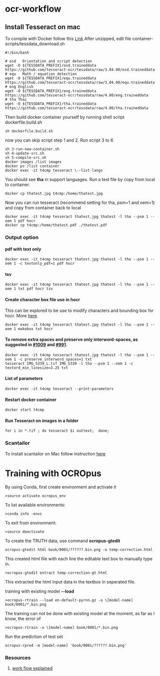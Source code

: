 # ocr-workflow
## Install Tesseract on mac
To compile with Docker follow this [Link](https://github.com/tesseract-shadow/tesseract-ocr-compilation)
After unzipped, edit file container-scripts/tessdata_download.sh
```
#!/bin/bash

# osd	Orientation and script detection
wget -O ${TESSDATA_PREFIX}/osd.traineddata https://github.com/tesseract-ocr/tessdata/raw/3.04.00/osd.traineddata
# equ	Math / equation detection
wget -O ${TESSDATA_PREFIX}/equ.traineddata https://github.com/tesseract-ocr/tessdata/raw/3.04.00/equ.traineddata
# eng English
wget -O ${TESSDATA_PREFIX}/eng.traineddata https://github.com/tesseract-ocr/tessdata/raw/4.00/eng.traineddata
# tha Thai
wget -O ${TESSDATA_PREFIX}/tha.traineddata https://github.com/tesseract-ocr/tessdata/raw/4.00/tha.traineddata
```
Then build docker container yourself by running shell script dockerfile.build.sh
```
sh dockerfile.build.sh
```
now you can skip script step 1 and 2. Run script 3 to 6
```
sh 3-run-new-container.sh
sh 4-update-src.sh
sh 5-compile-src.sh
docker images /list images
docker ps /list container
docker exec -it t4cmp tesseract \--list-langs
```
You should see **tha** in support languages. Run a test file by copy from local to container.
```
docker cp thatest.jpg t4cmp:/home/thatest.jpg
```
Now you can run tesseract (recommend setting for tha, psm=1 and oem=1) and copy from container back to local
```
docker exec -it t4cmp tesseract thatest.jpg thatest -l tha --psm 1 --oem 1 pdf hocr
docker cp t4cmp:/home/thatest.pdf ./thatest.pdf
```
### Output option
#### pdf with text only
```
docker exec -it t4cmp tesseract thatest.jpg thatest -l tha --psm 1 --oem 1 -c textonly_pdf=1 pdf hocr
```
#### tsv
```
docker exec -it t4cmp tesseract thatest.jpg thatest -l tha --psm 1 --oem 1 txt pdf hocr tsv
```
#### Create character box file use in hocr
This can be explored to be use to modify characters and bounding box for hocr. More [here](https://github.com/tesseract-ocr/tesseract/wiki/Training-Tesseract-%E2%80%93-Make-Box-Files).
```
docker exec -it t4cmp tesseract thatest.jpg thatest -l tha --psm 1 --oem 1 makebox txt hocr
```
#### To remove extra spaces and preserve only interword-spaces, as suggested in [#1009](https://github.com/tesseract-ocr/tesseract/issues/1009) and [#991](https://github.com/tesseract-ocr/tesseract/issues/991).
```
docker exec -it t4cmp tesseract thatest.jpg thatest -l tha --psm 1 --oem 1 -c preserve_interword_spaces=1 txt
tesseract IMG_5339_L.tif IMG_5339 -l tha --psm 1 --oem 1 -c textord_min_linesize=3.25 txt
```
#### List of parameters
```
docker exec -it t4cmp tesseract --print-parameters
```
#### Restart docker container
```
docker start t4cmp
```
#### Run Tesseract on images in a folder
```
for i in *.tif ; do tesseract $i outtext;  done;
```
### Scantailor
To install scantailor on Mac follow instruction [here](https://github.com/scantailor/scantailor/issues/273#issuecomment-357964331)

# Training with OCROpus
By using Conda, first create environment and activate it
```
>source activate ocropus_env
```
To list available environments:
```
>conda info -envs
```
To exit from environment:
```
>source deactivate
```

To create the TRUTH data, use command **ocropus-gtedit**
```
ocropus-gtedit html book/0001/??????.bin.png -o temp-correction.html
```
This created html file with each line the editable text box to manually type in.
```
>ocropus-gtedit extract temp-correction-gt.html
```
This extracted the html input data in the textbox in seperated file.

training with existing model **--load**
```
>ocropus-rtrain --load en-default-pyrnn.gz -o \[model-name] book/0001/*.bin.png
```
The training can not be done with existing model at the moment, as far as I know, the error of 
```
>ocropus-rtrain -o \[model-name] book/0001/*.bin.png
```
Run the prediction of test set
```
ocropus-rpred -m [model-name] 'book/0001/??????.bin.png'
```
### Resources
1. [work flow explained](https://graal.hypotheses.org/786)


